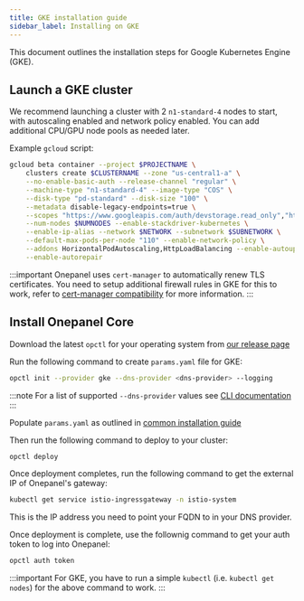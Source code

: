 ```yaml
---
title: GKE installation guide
sidebar_label: Installing on GKE
---
```


This document outlines the installation steps for Google Kubernetes Engine (GKE).

## Launch a GKE cluster
We recommend launching a cluster with 2 `n1-standard-4` nodes to start, with autoscaling enabled and network policy enabled. You can add additional CPU/GPU node pools as needed later.

Example `gcloud` script:

```bash
gcloud beta container --project $PROJECTNAME \
    clusters create $CLUSTERNAME --zone "us-central1-a" \
    --no-enable-basic-auth --release-channel "regular" \
    --machine-type "n1-standard-4" --image-type "COS" \
    --disk-type "pd-standard" --disk-size "100" \
    --metadata disable-legacy-endpoints=true \
    --scopes "https://www.googleapis.com/auth/devstorage.read_only","https://www.googleapis.com/auth/logging.write","https://www.googleapis.com/auth/monitoring","https://www.googleapis.com/auth/servicecontrol","https://www.googleapis.com/auth/service.management.readonly","https://www.googleapis.com/auth/trace.append" \
    --num-nodes $NUMNODES --enable-stackdriver-kubernetes \
    --enable-ip-alias --network $NETWORK --subnetwork $SUBNETWORK \
    --default-max-pods-per-node "110" --enable-network-policy \
    --addons HorizontalPodAutoscaling,HttpLoadBalancing --enable-autoupgrade \
    --enable-autorepair 
```

:::important
Onepanel uses `cert-manager` to automatically renew TLS certificates. You need to setup additional firewall rules in GKE for this to work, refer to [cert-manager compatibility](https://cert-manager.io/docs/installation/compatibility/#gke) for more information.
:::

## Install Onepanel Core
Download the latest `opctl` for your operating system from [our release page](https://github.com/onepanelio/cli/releases)

Run the following command to create `params.yaml` file for GKE:

```bash
opctl init --provider gke --dns-provider <dns-provider> --logging
```

:::note
For a list of supported `--dns-provider` values see [CLI documentation]() 
:::

Populate `params.yaml` as outlined in [common installation guide](installation-guides/common)

Then run the following command to deploy to your cluster:

```bash
opctl deploy
```

Once deployment completes, run the following command to get the external IP of Onepanel's gateway:

```bash
kubectl get service istio-ingressgateway -n istio-system
```

This is the IP address you need to point your FQDN to in your DNS provider.

Once deployment is complete, use the follownig command to get your auth token to log into Onepanel:

```bash
opctl auth token
```
:::important
For GKE, you have to run a simple `kubectl` (i.e. `kubectl get nodes`) for the above command to work.
:::

